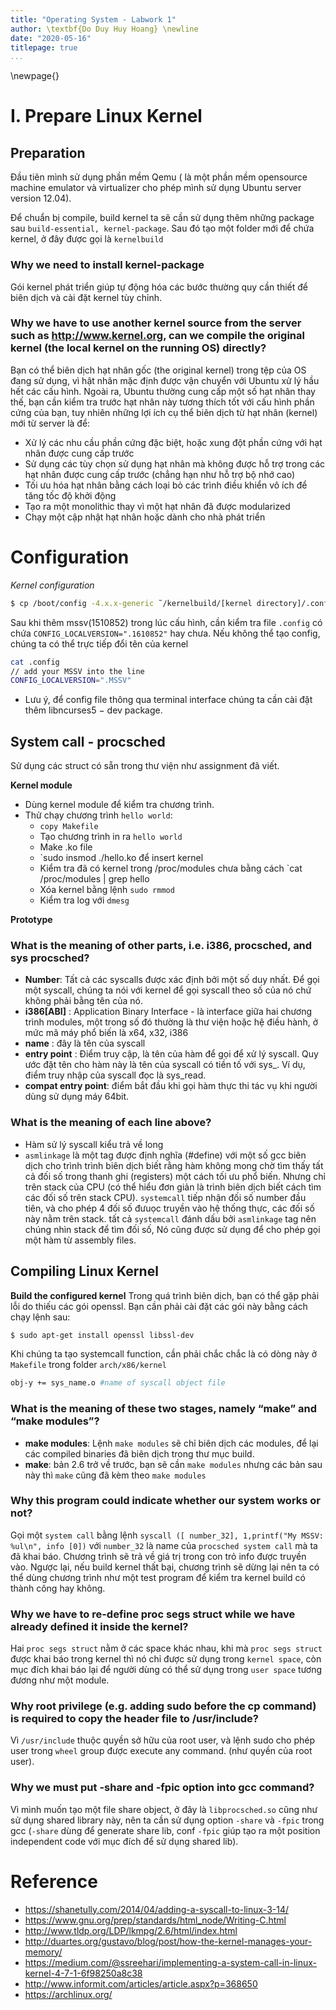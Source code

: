 ```yaml
---
title: "Operating System - Labwork 1"
author: \textbf{Do Duy Huy Hoang} \newline
date: "2020-05-16"
titlepage: true
...
```


\newpage{}

# I. Prepare Linux Kernel

## Preparation

Đầu tiên mình sử dụng phần mềm Qemu ( là một phần mềm opensource machine emulator và virtualizer cho phép mình sử dụng Ubuntu server version 12.04).

Để chuẩn bị compile, build kernel ta sẽ cần sử dụng thêm những package sau `build-essential, kernel-package`.
Sau đó tạo một folder mới để chứa kernel, ở đây được gọi là `kernelbuild` 

### Why we need to install kernel-package

Gói kernel phát triển giúp tự động hóa các bước thường quy cần thiết để biên dịch và cài đặt kernel tùy chỉnh.

### Why we have to use another kernel source from the server such as http://www.kernel.org, can we compile the original kernel (the local kernel on the running OS) directly?

Bạn có thể biên dịch hạt nhân gốc (the original kernel) trong tệp của OS đang sử dụng, vì hật nhân mặc định được vận chuyển với Ubuntu xử lý hầu hết các cấu hình. Ngoài ra, Ubuntu thường cung cấp một số hạt nhân thay thế, bạn cần kiểm tra trước hạt nhân này tương thích tốt với cấu hình phần cứng của bạn, tuy nhiên những lợi ích cụ thể biên dịch từ hạt nhân (kernel) mới từ server là để:

- Xử lý các nhu cầu phần cứng đặc biệt, hoặc xung đột phần cứng với hạt nhân được cung cấp trước
- Sử dụng các tùy chọn sử dụng hạt nhân mà không được hỗ trợ trong các hạt nhân được cung cấp trước (chẳng hạn như hỗ trợ bộ nhớ cao)
- Tối ưu hóa hạt nhân bằng cách loại bỏ các trình điều khiển vô ích để tăng tốc độ khởi động
- Tạo ra một monolithic thay vì một hạt nhân đã được modularized
- Chạy một cập nhật hạt nhân hoặc dành cho nhà phát triển

# Configuration
*Kernel configuration*
```bash
$ cp /boot/config -4.x.x-generic ˜/kernelbuild/[kernel directory]/.config
```

Sau khi thêm mssv(1510852) trong lúc cấu hình, cần kiểm tra file `.config` có chứa `CONFIG_LOCALVERSION=".1610852"` hay chưa.
Nếu không thể tạo config, chúng ta có thể trực tiếp đổi tên của kernel

```bash
cat .config
// add your MSSV into the line
CONFIG_LOCALVERSION=".MSSV"
```
* Lưu ý, để config file thông qua terminal interface chúng ta cần cài đặt thêm libncurses5 − dev package.


## System call - procsched

Sử dụng các struct có sẵn trong thư viện như assignment đã viết.

**Kernel module**

* Dùng kernel module để kiểm tra chương trình.
* Thử chạy chương trình `hello world`:
  * `copy Makefile`
  * Tạo chương trình in ra `hello world`
  * Make .ko file
  * `sudo insmod ./hello.ko để insert kernel
  * Kiểm tra đã có kernel trong /proc/modules chưa bằng cách `cat /proc/modules | grep hello
  * Xóa kernel bằng lệnh `sudo rmmod`
  * Kiểm tra log với `dmesg`

**Prototype**

### What is the meaning of other parts, i.e. i386, procsched, and sys procsched?

- **Number**: Tất cả các syscalls được xác định bởi một số duy nhất. Để gọi một syscall, 
chúng ta nói với kernel để gọi syscall theo số của nó chứ không phải bằng tên của nó.
- **i386[ABI]** : Application Binary Interface - là interface giữa hai chương trình modules, một trong số
đó thường là thư viện hoặc hệ điều hành, ở mức mã máy phổ biến là x64, x32, i386
- **name** : đây là tên của syscall
- **entry point** : Điểm truy cập, là tên của hàm để gọi để xử lý syscall. Quy ước đặt tên cho
hàm này là tên của syscall có tiền tố với sys_. Ví dụ, điểm truy nhập của syscall đọc là sys_read.
- **compat entry point**: điểm bắt đầu khi gọi hàm thực thi tác vụ khi người dùng sử dụng máy 64bit.

### What is the meaning of each line above?

- Hàm sử lý syscall kiểu trả về long 
- `asmlinkage` là một tag được định nghĩa (#define) với một số gcc biên dịch cho trình trình biên dịch biết rằng hàm không mong chờ tìm thấy tất cả đối số trong thanh ghi (registers) một cách tối ưu phổ biến. Nhưng chỉ trên stack của CPU (có thể hiểu đơn giản là trình biên dịch biết cách tìm các đối số trên stack CPU). `systemcall` tiếp nhận đối số number đầu tiên, và cho phép 4 đối số đưuọc truyền vào hệ thống thực, các đối số này nằm trên stack. tất cả `systemcall` đánh dấu bởi `asmlinkage` tag nên chúng nhìn stack để tìm đối số, Nó cũng được sử dụng để cho phép gọi một hàm từ assembly files.


## Compiling Linux Kernel

**Build the configured kernel**
Trong quá trình biên dịch, bạn có thể gặp phải lỗi do thiếu các gói openssl. Bạn cần phải cài đặt các gói này bằng cách chạy lệnh sau:
```bash
$ sudo apt-get install openssl libssl-dev
```
Khi chúng ta tạo systemcall function, cần phải chắc chắc là có dòng này ở `Makefile` trong folder `arch/x86/kernel` 

```bash
obj-y += sys_name.o #name of syscall object file 
```

### What is the meaning of these two stages, namely “make” and “make modules”?
- **make modules**: Lệnh `make modules` sẽ chỉ biên dịch các modules, để lại các compiled binaries đã biên dịch trong thư mục build. 
- **make**: bản 2.6 trở về trước, bạn sẽ cần `make modules` nhưng các bản sau này thì `make` cũng đã kèm theo `make modules`

### Why this program could indicate whether our system works or not?

Gọi một `system call` bằng lệnh `syscall ([ number_32], 1,printf("My MSSV: %ul\n", info [0])` với `number_32` là name của `procsched system call` mà ta đã khai báo. Chương trình sẽ trả về giá trị trong con trỏ info được truyền vào. Ngược lại, nếu build kernel thất bại, chương trình sẽ dừng lại nên ta có thể dùng chương trình như một test program để kiểm tra kernel build có thành công hay không.

### Why we have to re-define proc segs struct while we have already defined it inside the kernel?

Hai `proc segs struct` nằm ở các space khác nhau, khi mà `proc segs struct` được khai báo trong kernel thì nó chỉ được sử dụng trong `kernel space`, còn mục đích khai báo lại để người dùng có thể sử dụng trong `user space` tương đương như một module.

### Why root privilege (e.g. adding sudo before the cp command) is required to copy the header file to /usr/include?

Vì `/usr/include` thuộc quyền sở hữu của root user, và lệnh sudo cho phép user trong `wheel` group được execute any command. (như quyền của root user).

### Why we must put -share and -fpic option into gcc command?

Vì mình muốn tạo một file share object, ở đây là `libprocsched.so` cũng như sử dụng shared library này, nên ta cần sử dụng option `-share` và `-fpic` trong gcc (`-share` dùng để generate share lib, conf `-fpic` giúp tạo ra một position independent code với mục đích để sử dụng shared lib).


# Reference 
* https://shanetully.com/2014/04/adding-a-syscall-to-linux-3-14/
* https://www.gnu.org/prep/standards/html_node/Writing-C.html
* http://www.tldp.org/LDP/lkmpg/2.6/html/index.html
* http://duartes.org/gustavo/blog/post/how-the-kernel-manages-your-memory/
* https://medium.com/@ssreehari/implementing-a-system-call-in-linux-kernel-4-7-1-6f98250a8c38
* http://www.informit.com/articles/article.aspx?p=368650
* https://archlinux.org/ 

